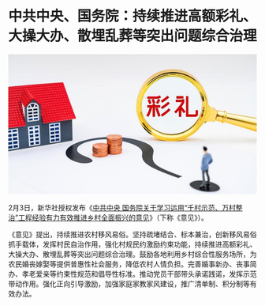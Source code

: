 # 中共中央、国务院：持续推进高额彩礼、大操大办、散埋乱葬等突出问题综合治理

![e8192d36ffb0349b3e5e7558bc43ca46.jpg](https://raw.githubusercontent.com/qqhsx/qqnews_image/main/2024/02/03/中共中央、国务院：持续推进高额彩礼、大操大办、散埋乱葬等突出问题综合治理/e8192d36ffb0349b3e5e7558bc43ca46.jpg)

2月3日，新华社授权发布《[中共中央
国务院关于学习运用“千村示范、万村整治”工程经验有力有效推进乡村全面振兴的意见](https://news.qq.com/rain/a/20240203A05YO000)》（下称《意见》）。

《意见》提出，持续推进农村移风易俗。坚持疏堵结合、标本兼治，创新移风易俗抓手载体，发挥村民自治作用，强化村规民约激励约束功能，持续推进高额彩礼、大操大办、散埋乱葬等突出问题综合治理。鼓励各地利用乡村综合性服务场所，为农民婚丧嫁娶等提供普惠性社会服务，降低农村人情负担。完善婚事新办、丧事简办、孝老爱亲等约束性规范和倡导性标准。推动党员干部带头承诺践诺，发挥示范带动作用。强化正向引导激励，加强家庭家教家风建设，推广清单制、积分制等有效办法。

